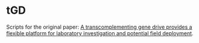 # tGD

Scripts for the original paper: [A transcomplementing gene drive provides a flexible platform for laboratory investigation and potential field deployment](https://www.researchgate.net/publication/338653394_A_transcomplementing_gene_drive_provides_a_flexible_platform_for_laboratory_investigation_and_potential_field_deployment).
